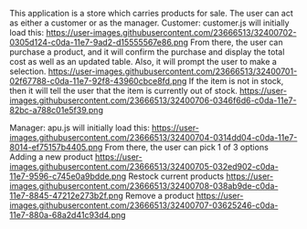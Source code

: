 This application is a store which carries products for sale. The user can act as either a customer or as the manager.
Customer:
customer.js will initially load this:
<img>https://user-images.githubusercontent.com/23666513/32400702-0305d124-c0da-11e7-9ad2-d15555567e86.png</img>
From there, the user can purchase a product, and it will confirm the purchase and display the total cost as well as an updated table. Also, it will prompt the user to make a selection.
<img>https://user-images.githubusercontent.com/23666513/32400701-02f67788-c0da-11e7-92f8-43960cbce8fd.png</img>
If the item is not in stock, then it will tell the user that the item is currently out of stock.
<img>https://user-images.githubusercontent.com/23666513/32400706-0346f6d6-c0da-11e7-82bc-a788c01e5f39.png</img>

Manager:
apu.js will initially load this:
<img>https://user-images.githubusercontent.com/23666513/32400704-0314dd04-c0da-11e7-8014-ef75157b4405.png</img>
From there, the user can pick 1 of 3 options
Adding a new product
<img>https://user-images.githubusercontent.com/23666513/32400705-032ed902-c0da-11e7-9596-c745e0a9bdde.png</img>
Restock current products
<img>https://user-images.githubusercontent.com/23666513/32400708-038ab9de-c0da-11e7-8845-47212e273b2f.png</img>
Remove a product
<img>https://user-images.githubusercontent.com/23666513/32400707-03625246-c0da-11e7-880a-68a2d41c93d4.png</img>
